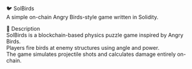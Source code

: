 🐦 SolBirds           
A simple on-chain Angry Birds-style game written in Solidity.      
         
🎯 Description     
SolBirds is a blockchain-based physics puzzle game inspired by Angry Birds.         
Players fire birds at enemy structures using angle and power.             
The game simulates projectile shots and calculates damage entirely on-chain.            
   
